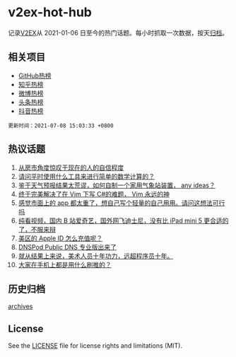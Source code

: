 # v2ex-hot-hub

 记录[V2EX](https://www.v2ex.com/)从 2021-01-06 日至今的热门话题。每小时抓取一次数据，按天[归档](archives)。
 
 ## 相关项目

- [GitHub热榜](https://github.com/snaildev/github-hot-hub)
- [知乎热榜](https://github.com/snaildev/zhihu-hot-hub)
- [微博热榜](https://github.com/snaildev/weibo-hot-hub)
- [头条热榜](https://github.com/snaildev/toutiao-hot-hub)
- [抖音热榜](https://github.com/snaildev/douyin-hot-hub)


 `更新时间：2021-07-08 15:03:33 +0800`

## 热议话题

1. [从房市角度惊叹于现在的人的自信程度](https://www.v2ex.com/t/788100)
1. [请问平时使用什么工具来进行简单的数学计算的？](https://www.v2ex.com/t/788166)
1. [鉴于天气预报结果太荒谬，如何自制一个家用气象站装置， any ideas？](https://www.v2ex.com/t/788271)
1. [终于完美解决了在 Vim 下写 C#的难题， Vim 永远的神](https://www.v2ex.com/t/788204)
1. [感觉市面上的 app 都太重了，想自己写个轻量的自己用用。请问这想法可行吗](https://www.v2ex.com/t/788237)
1. [纯看视频，国内 B 站爱奇艺，国外网飞迪士尼，没有比 iPad mini 5 更合适的了，不服来辩](https://www.v2ex.com/t/788213)
1. [美区的 Apple ID 怎么充值呢？](https://www.v2ex.com/t/788096)
1. [DNSPod Public DNS 专业版出来了](https://www.v2ex.com/t/788130)
1. [就从结果上来说，美术人员十年功力，远超程序员十年。](https://www.v2ex.com/t/788272)
1. [大家在手机上都是用什么刷推的？](https://www.v2ex.com/t/788217)

## 历史归档

[archives](archives)

## License

See the [LICENSE](LICENSE) file for license rights and limitations (MIT).
